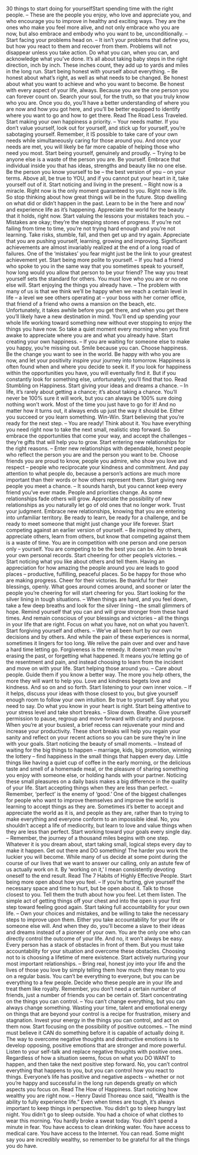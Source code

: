30 things to start doing for yourselfStart spending time with the right people. – These are the people you enjoy, who love and appreciate you, and who encourage you to improve in healthy and exciting ways.  They are the ones who make you feel more alive, and not only embrace who you are now, but also embrace and embody who you want to be, unconditionally.
 –  Start facing your problems head on. – It isn’t your problems that define you, but how you react to them and recover from them.  Problems will not disappear unless you take action.  Do what you can, when you can, and acknowledge what you’ve done.  It’s all about taking baby steps in the right direction, inch by inch.  These inches count, they add up to yards and miles in the long run.
Start being honest with yourself about everything. – Be honest about what’s right, as well as what needs to be changed.  Be honest about what you want to achieve and who you want to become.  Be honest with every aspect of your life, always.  Because you are the one person you can forever count on.  Search your soul, for the truth, so that you truly know who you are.  Once you do, you’ll have a better understanding of where you are now and how you got here, and you’ll be better equipped to identify where you want to go and how to get there.  Read The Road Less Traveled.
Start making your own happiness a priority. – Your needs matter.  If you don’t value yourself, look out for yourself, and stick up for yourself, you’re sabotaging yourself.  Remember, it IS possible to take care of your own needs while simultaneously caring for those around you.  And once your needs are met, you will likely be far more capable of helping those who need you most.
Start being yourself, genuinely and proudly. – Trying to be anyone else is a waste of the person you are.  Be yourself.  Embrace that individual inside you that has ideas, strengths and beauty like no one else.  Be the person you know yourself to be – the best version of you – on your terms.  Above all, be true to YOU, and if you cannot put your heart in it, take yourself out of it.
Start noticing and living in the present. – Right now is a miracle.  Right now is the only moment guaranteed to you.  Right now is life.  So stop thinking about how great things will be in the future.  Stop dwelling on what did or didn’t happen in the past.  Learn to be in the ‘here and now’ and experience life as it’s happening.  Appreciate the world for the beauty that it holds, right now.
Start valuing the lessons your mistakes teach you. – Mistakes are okay; they’re the stepping stones of progress.  If you’re not failing from time to time, you’re not trying hard enough and you’re not learning.  Take risks, stumble, fall, and then get up and try again.  Appreciate that you are pushing yourself, learning, growing and improving.  Significant achievements are almost invariably realized at the end of a long road of failures.  One of the ‘mistakes’ you fear might just be the link to your greatest achievement yet.
Start being more polite to yourself. – If you had a friend who spoke to you in the same way that you sometimes speak to yourself, how long would you allow that person to be your friend?  The way you treat yourself sets the standard for others.  You must love who you are or no one else will.
Start enjoying the things you already have. – The problem with many of us is that we think we’ll be happy when we reach a certain level in life – a level we see others operating at – your boss with her corner office, that friend of a friend who owns a mansion on the beach, etc.  Unfortunately, it takes awhile before you get there, and when you get there you’ll likely have a new destination in mind.  You’ll end up spending your whole life working toward something new without ever stopping to enjoy the things you have now.  So take a quiet moment every morning when you first awake to appreciate where you are and what you already have.
Start creating your own happiness. – If you are waiting for someone else to make you happy, you’re missing out.  Smile because you can.  Choose happiness.  Be the change you want to see in the world.  Be happy with who you are now, and let your positivity inspire your journey into tomorrow.  Happiness is often found when and where you decide to seek it.  If you look for happiness within the opportunities you have, you will eventually find it.  But if you constantly look for something else, unfortunately, you’ll find that too.  Read Stumbling on Happiness.
Start giving your ideas and dreams a chance. – In life, it’s rarely about getting a chance; it’s about taking a chance.  You’ll never be 100% sure it will work, but you can always be 100% sure doing nothing won’t work.  Most of the time you just have to go for it!  And no matter how it turns out, it always ends up just the way it should be.  Either you succeed or you learn something.  Win-Win.
Start believing that you’re ready for the next step. – You are ready!  Think about it.  You have everything you need right now to take the next small, realistic step forward.  So embrace the opportunities that come your way, and accept the challenges – they’re gifts that will help you to grow.
Start entering new relationships for the right reasons. – Enter new relationships with dependable, honest people who reflect the person you are and the person you want to be.  Choose friends you are proud to know, people you admire, who show you love and respect – people who reciprocate your kindness and commitment.  And pay attention to what people do, because a person’s actions are much more important than their words or how others represent them.
Start giving new people you meet a chance. – It sounds harsh, but you cannot keep every friend you’ve ever made.  People and priorities change.  As some relationships fade others will grow.  Appreciate the possibility of new relationships as you naturally let go of old ones that no longer work.  Trust your judgment.  Embrace new relationships, knowing that you are entering into unfamiliar territory.  Be ready to learn, be ready for a challenge, and be ready to meet someone that might just change your life forever.
Start competing against an earlier version of yourself. – Be inspired by others, appreciate others, learn from others, but know that competing against them is a waste of time.  You are in competition with one person and one person only – yourself.  You are competing to be the best you can be.  Aim to break your own personal records.
Start cheering for other people’s victories. – Start noticing what you like about others and tell them.  Having an appreciation for how amazing the people around you are leads to good places – productive, fulfilling, peaceful places.  So be happy for those who are making progress.  Cheer for their victories.  Be thankful for their blessings, openly.  What goes around comes around, and sooner or later the people you’re cheering for will start cheering for you.
Start looking for the silver lining in tough situations. – When things are hard, and you feel down, take a few deep breaths and look for the silver lining – the small glimmers of hope.  Remind yourself that you can and will grow stronger from these hard times.  And remain conscious of your blessings and victories – all the things in your life that are right.  Focus on what you have, not on what you haven’t.
Start forgiving yourself and others. – We’ve all been hurt by our own decisions and by others.  And while the pain of these experiences is normal, sometimes it lingers for too long.  We relive the pain over and over and have a hard time letting go.  Forgiveness is the remedy.  It doesn’t mean you’re erasing the past, or forgetting what happened.  It means you’re letting go of the resentment and pain, and instead choosing to learn from the incident and move on with your life.
Start helping those around you. – Care about people.  Guide them if you know a better way.  The more you help others, the more they will want to help you.  Love and kindness begets love and kindness.  And so on and so forth.
Start listening to your own inner voice. – If it helps, discuss your ideas with those closest to you, but give yourself enough room to follow your own intuition.  Be true to yourself.  Say what you need to say.  Do what you know in your heart is right.
Start being attentive to your stress level and take short breaks. – Slow down.  Breathe.  Give yourself permission to pause, regroup and move forward with clarity and purpose.  When you’re at your busiest, a brief recess can rejuvenate your mind and increase your productivity.  These short breaks will help you regain your sanity and reflect on your recent actions so you can be sure they’re in line with your goals.
Start noticing the beauty of small moments. – Instead of waiting for the big things to happen – marriage, kids, big promotion, winning the lottery – find happiness in the small things that happen every day.  Little things like having a quiet cup of coffee in the early morning, or the delicious taste and smell of a homemade meal, or the pleasure of sharing something you enjoy with someone else, or holding hands with your partner.  Noticing these small pleasures on a daily basis makes a big difference in the quality of your life.
Start accepting things when they are less than perfect. – Remember, ‘perfect’ is the enemy of ‘good.’  One of the biggest challenges for people who want to improve themselves and improve the world is learning to accept things as they are.  Sometimes it’s better to accept and appreciate the world as it is, and people as they are, rather than to trying to make everything and everyone conform to an impossible ideal.  No, you shouldn’t accept a life of mediocrity, but learn to love and value things when they are less than perfect.
Start working toward your goals every single day. – Remember, the journey of a thousand miles begins with one step.  Whatever it is you dream about, start taking small, logical steps every day to make it happen.  Get out there and DO something!  The harder you work the luckier you will become.  While many of us decide at some point during the course of our lives that we want to answer our calling, only an astute few of us actually work on it.  By ‘working on it,’ I mean consistently devoting oneself to the end result.  Read The 7 Habits of Highly Effective People.
Start being more open about how you feel. – If you’re hurting, give yourself the necessary space and time to hurt, but be open about it.  Talk to those closest to you.  Tell them the truth about how you feel.  Let them listen.  The simple act of getting things off your chest and into the open is your first step toward feeling good again.
Start taking full accountability for your own life. – Own your choices and mistakes, and be willing to take the necessary steps to improve upon them.  Either you take accountability for your life or someone else will.  And when they do, you’ll become a slave to their ideas and dreams instead of a pioneer of your own.  You are the only one who can directly control the outcome of your life.  And no, it won’t always be easy.  Every person has a stack of obstacles in front of them.  But you must take accountability for your situation and overcome these obstacles.  Choosing not to is choosing a lifetime of mere existence.
Start actively nurturing your most important relationships. – Bring real, honest joy into your life and the lives of those you love by simply telling them how much they mean to you on a regular basis.  You can’t be everything to everyone, but you can be everything to a few people.  Decide who these people are in your life and treat them like royalty.  Remember, you don’t need a certain number of friends, just a number of friends you can be certain of.
Start concentrating on the things you can control. – You can’t change everything, but you can always change something.  Wasting your time, talent and emotional energy on things that are beyond your control is a recipe for frustration, misery and stagnation.  Invest your energy in the things you can control, and act on them now.
Start focusing on the possibility of positive outcomes. – The mind must believe it CAN do something before it is capable of actually doing it.  The way to overcome negative thoughts and destructive emotions is to develop opposing, positive emotions that are stronger and more powerful.  Listen to your self-talk and replace negative thoughts with positive ones.  Regardless of how a situation seems, focus on what you DO WANT to happen, and then take the next positive step forward.  No, you can’t control everything that happens to you, but you can control how you react to things.  Everyone’s life has positive and negative aspects – whether or not you’re happy and successful in the long run depends greatly on which aspects you focus on.  Read The How of Happiness.
Start noticing how wealthy you are right now. – Henry David Thoreau once said, “Wealth is the ability to fully experience life.”  Even when times are tough, it’s always important to keep things in perspective.  You didn’t go to sleep hungry last night.  You didn’t go to sleep outside.  You had a choice of what clothes to wear this morning.  You hardly broke a sweat today.  You didn’t spend a minute in fear.  You have access to clean drinking water.  You have access to medical care.  You have access to the Internet.  You can read.  Some might say you are incredibly wealthy, so remember to be grateful for all the things you do have.
